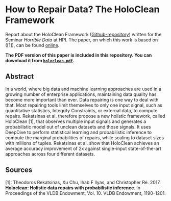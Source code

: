 # How to Repair Data? The HoloClean Framework

Report about the HoloClean Framework ([Github-repository](https://github.com/HoloClean/holoclean)) written for the Seminar _Horrible Data_ at HPI.
The paper, on which this work is based on ([1]), can be found [online](http://www.vldb.org/pvldb/vol10/p1190-rekatsinas.pdf).

**The PDF version of this paper is included in this repository. You can download it from [`holoclean.pdf`](https://github.com/CodeLionX/holoclean-summary-paper/raw/master/holoclean.pdf).**

## Abstract

In a world, where big data and machine learning approaches are used in a growing number of enterprise applications, maintaining data quality has become more important than ever.
Data repairing is one way to deal with that.
Most repairing tools limit themselves to only one input signal, such as quantitative statistics, Integrity Constraints, or external data, to compute repairs.
Rekatsinas et al. therefore propose a new holistic framework, called HoloClean \[1\], that observes multiple input signals and generates a probabilistic model out of unclean datasets and those signals.
It uses DeepDive to perform statistical learning and probabilistic inference to compute the marginal probabilities of repairs, while scaling to dataset sizes with millions of tuples.
Rekatsinas et al. show that HoloClean achieves an average accuracy improvement of 2x against single-input state-of-the-art approaches across four different datasets.

## Sources

\[1\]: Theodoros Rekatsinas, Xu Chu, Ihab F Ilyas, and Christopher Ré. 2017. **Holoclean: Holistic data repairs with probabilistic inference**. In Proceedings of the VLDB Endowment, Vol. 10. VLDB Endowment, 1190–1201.
